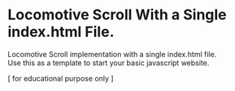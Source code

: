 # Locomotive Scroll With a Single index.html File.
Locomotive Scroll implementation with a single index.html file. <br>
Use this as a template to start your basic javascript website.

[ for educational purpose only ]
